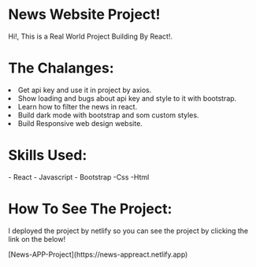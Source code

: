 <h1>News Website Project! </h1>
<p>Hi!, This is a Real World Project Building By React!.</p>

<h1>The Chalanges:</h1>
<li>Get api key and use it in project by axios.</li>
<li>Show loading and bugs about api key and style to it with bootstrap.</li>
<li>Learn how to filter the news in react.</li>
<li> Build dark mode with bootstrap and som custom styles.</li>
<li> Build Responsive web design website.</li>

<h1>Skills Used: </h1>
- React
- Javascript
- Bootstrap
-Css
-Html

<h1>How To See The Project:</h1>
<p>I deployed the project by netlify so you can see the project by clicking the link on the below!</p>
[News-APP-Project](https://news-appreact.netlify.app)

